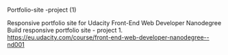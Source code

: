 Portfolio-site -project (1)

Responsive portfolio site for Udacity Front-End Web Developer Nanodegree Build responsive portfolio site - project 1.
https://eu.udacity.com/course/front-end-web-developer-nanodegree--nd001
